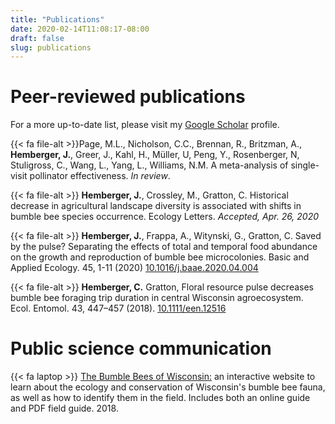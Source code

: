 ```yaml
---
title: "Publications"
date: 2020-02-14T11:08:17-08:00
draft: false
slug: publications
---
```


# Peer-reviewed publications
For a more up-to-date list, please visit my [Google Scholar](https://scholar.google.com/citations?hl=en&user=54mZFJAAAAAJ&view_op=list_works&gmla=AJsN-F7gIT4kVlIhW1rf9SMSpgL3_LY9oU7aKPe5q4CWATKCKQqi9bjrbbCFrq-zBDFNQg5CkWKld8Cy9BaH0KyItFrg7-tW7A) profile.

{{< fa file-alt >}}Page, M.L., Nicholson, C.C., Brennan, R., Britzman, A., **Hemberger, J.**, Greer, J., Kahl, H., Müller, U, Peng, Y., Rosenberger, N, Stuligross, C., Wang, L., Yang, L., Williams, N.M. A meta-analysis of single-visit pollinator effectiveness. _In review_.

{{< fa file-alt >}} **Hemberger, J.**, Crossley, M., Gratton, C. Historical decrease in agricultural landscape diversity is associated with shifts in bumble bee species occurrence. Ecology Letters. *Accepted, Apr. 26, 2020*

{{< fa file-alt >}} **Hemberger, J.**, Frappa, A., Witynski, G., Gratton, C. Saved by the pulse?  Separating the effects of total and temporal food abundance on the growth and reproduction of bumble bee microcolonies. Basic and Applied Ecology. 45, 1-11 (2020) [10.1016/j.baae.2020.04.004](https://doi.org/10.1016/j.baae.2020.04.004)

{{< fa file-alt >}} **Hemberger, C.** Gratton, Floral resource pulse decreases bumble bee foraging trip duration in central Wisconsin agroecosystem. Ecol. Entomol. 43, 447–457 (2018). [10.1111/een.12516](http://doi.wiley.com/10.1111/een.12516)


# Public science communication
{{< fa laptop >}} [The Bumble Bees of Wisconsin:](https://www.wisconsinbumblebees.com "Wisconsin Bumble Bee Guide") an interactive website to learn about the ecology and conservation of Wisconsin's bumble bee fauna, as well as how to identify them in the field.  Includes both an online guide and PDF field guide. 2018.